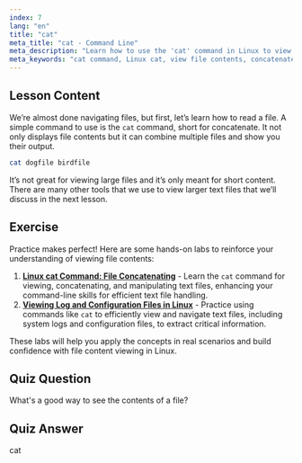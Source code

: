 ```yaml
---
index: 7
lang: "en"
title: "cat"
meta_title: "cat - Command Line"
meta_description: "Learn how to use the 'cat' command in Linux to view file contents and concatenate files. A beginner-friendly guide to basic Linux commands."
meta_keywords: "cat command, Linux cat, view file contents, concatenate files, Linux commands, beginner Linux, Linux tutorial, Linux guide"
---
```


## Lesson Content

We’re almost done navigating files, but first, let’s learn how to read a file. A simple command to use is the `cat` command, short for concatenate. It not only displays file contents but it can combine multiple files and show you their output.

```bash
cat dogfile birdfile
```

It’s not great for viewing large files and it’s only meant for short content. There are many other tools that we use to view larger text files that we’ll discuss in the next lesson.

## Exercise

Practice makes perfect! Here are some hands-on labs to reinforce your understanding of viewing file contents:

1. **[Linux cat Command: File Concatenating](https://labex.io/labs/linux-linux-cat-command-file-concatenating-210986)** - Learn the `cat` command for viewing, concatenating, and manipulating text files, enhancing your command-line skills for efficient text file handling.
2. **[Viewing Log and Configuration Files in Linux](https://labex.io/labs/linux-viewing-log-and-configuration-files-in-linux-387914)** - Practice using commands like `cat` to efficiently view and navigate text files, including system logs and configuration files, to extract critical information.

These labs will help you apply the concepts in real scenarios and build confidence with file content viewing in Linux.

## Quiz Question

What's a good way to see the contents of a file?

## Quiz Answer

cat
